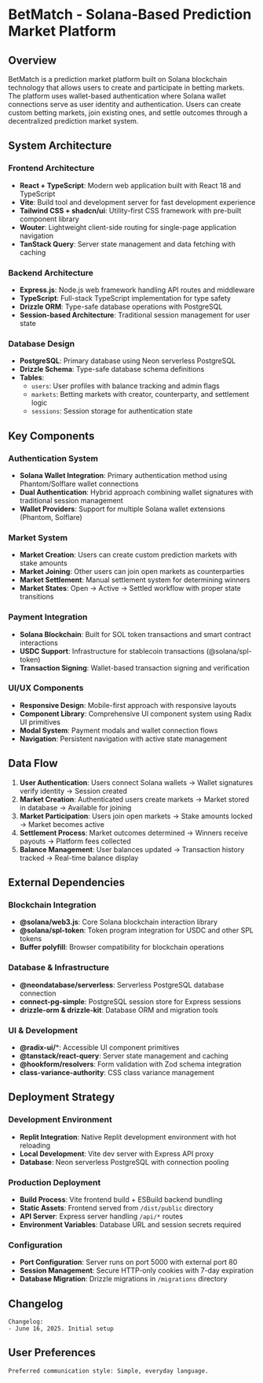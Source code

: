 # BetMatch - Solana-Based Prediction Market Platform

## Overview

BetMatch is a prediction market platform built on Solana blockchain technology that allows users to create and participate in betting markets. The platform uses wallet-based authentication where Solana wallet connections serve as user identity and authentication. Users can create custom betting markets, join existing ones, and settle outcomes through a decentralized prediction market system.

## System Architecture

### Frontend Architecture
- **React + TypeScript**: Modern web application built with React 18 and TypeScript
- **Vite**: Build tool and development server for fast development experience
- **Tailwind CSS + shadcn/ui**: Utility-first CSS framework with pre-built component library
- **Wouter**: Lightweight client-side routing for single-page application navigation
- **TanStack Query**: Server state management and data fetching with caching

### Backend Architecture
- **Express.js**: Node.js web framework handling API routes and middleware
- **TypeScript**: Full-stack TypeScript implementation for type safety
- **Drizzle ORM**: Type-safe database operations with PostgreSQL
- **Session-based Architecture**: Traditional session management for user state

### Database Design
- **PostgreSQL**: Primary database using Neon serverless PostgreSQL
- **Drizzle Schema**: Type-safe database schema definitions
- **Tables**:
  - `users`: User profiles with balance tracking and admin flags
  - `markets`: Betting markets with creator, counterparty, and settlement logic
  - `sessions`: Session storage for authentication state

## Key Components

### Authentication System
- **Solana Wallet Integration**: Primary authentication method using Phantom/Solflare wallet connections
- **Dual Authentication**: Hybrid approach combining wallet signatures with traditional session management
- **Wallet Providers**: Support for multiple Solana wallet extensions (Phantom, Solflare)

### Market System
- **Market Creation**: Users can create custom prediction markets with stake amounts
- **Market Joining**: Other users can join open markets as counterparties
- **Market Settlement**: Manual settlement system for determining winners
- **Market States**: Open → Active → Settled workflow with proper state transitions

### Payment Integration
- **Solana Blockchain**: Built for SOL token transactions and smart contract interactions
- **USDC Support**: Infrastructure for stablecoin transactions (@solana/spl-token)
- **Transaction Signing**: Wallet-based transaction signing and verification

### UI/UX Components
- **Responsive Design**: Mobile-first approach with responsive layouts
- **Component Library**: Comprehensive UI component system using Radix UI primitives
- **Modal System**: Payment modals and wallet connection flows
- **Navigation**: Persistent navigation with active state management

## Data Flow

1. **User Authentication**: Users connect Solana wallets → Wallet signatures verify identity → Session created
2. **Market Creation**: Authenticated users create markets → Market stored in database → Available for joining
3. **Market Participation**: Users join open markets → Stake amounts locked → Market becomes active
4. **Settlement Process**: Market outcomes determined → Winners receive payouts → Platform fees collected
5. **Balance Management**: User balances updated → Transaction history tracked → Real-time balance display

## External Dependencies

### Blockchain Integration
- **@solana/web3.js**: Core Solana blockchain interaction library
- **@solana/spl-token**: Token program integration for USDC and other SPL tokens
- **Buffer polyfill**: Browser compatibility for blockchain operations

### Database & Infrastructure
- **@neondatabase/serverless**: Serverless PostgreSQL database connection
- **connect-pg-simple**: PostgreSQL session store for Express sessions
- **drizzle-orm & drizzle-kit**: Database ORM and migration tools

### UI & Development
- **@radix-ui/***: Accessible UI component primitives
- **@tanstack/react-query**: Server state management and caching
- **@hookform/resolvers**: Form validation with Zod schema integration
- **class-variance-authority**: CSS class variance management

## Deployment Strategy

### Development Environment
- **Replit Integration**: Native Replit development environment with hot reloading
- **Local Development**: Vite dev server with Express API proxy
- **Database**: Neon serverless PostgreSQL with connection pooling

### Production Deployment
- **Build Process**: Vite frontend build + ESBuild backend bundling
- **Static Assets**: Frontend served from `/dist/public` directory
- **API Server**: Express server handling `/api/*` routes
- **Environment Variables**: Database URL and session secrets required

### Configuration
- **Port Configuration**: Server runs on port 5000 with external port 80
- **Session Management**: Secure HTTP-only cookies with 7-day expiration
- **Database Migration**: Drizzle migrations in `/migrations` directory

## Changelog

```
Changelog:
- June 16, 2025. Initial setup
```

## User Preferences

```
Preferred communication style: Simple, everyday language.
```